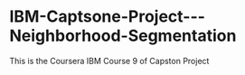 # IBM-Captsone-Project---Neighborhood-Segmentation
This is the Coursera  IBM Course 9 of Capston Project
